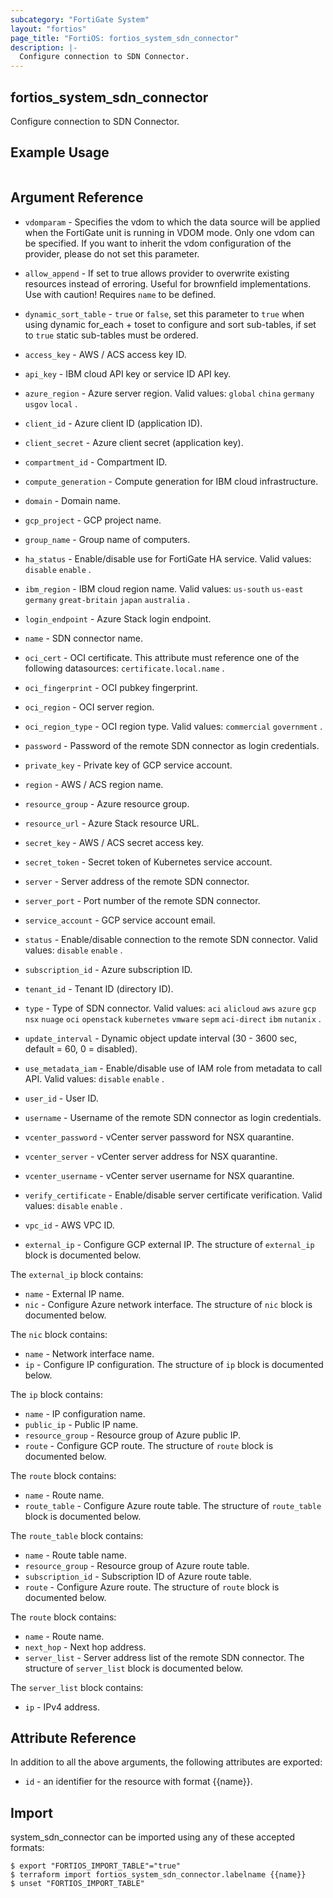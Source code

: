 ```yaml
---
subcategory: "FortiGate System"
layout: "fortios"
page_title: "FortiOS: fortios_system_sdn_connector"
description: |-
  Configure connection to SDN Connector.
---
```


## fortios_system_sdn_connector
Configure connection to SDN Connector.
## Example Usage

```hcl

```

## Argument Reference
* `vdomparam` - Specifies the vdom to which the data source will be applied when the FortiGate unit is running in VDOM mode. Only one vdom can be specified. If you want to inherit the vdom configuration of the provider, please do not set this parameter.
* `allow_append` - If set to true allows provider to overwrite existing resources instead of erroring. Useful for brownfield implementations. Use with caution! Requires `name` to be defined.
* `dynamic_sort_table` - `true` or `false`, set this parameter to `true` when using dynamic for_each + toset to configure and sort sub-tables, if set to `true` static sub-tables must be ordered.

* `access_key` - AWS / ACS access key ID.
* `api_key` - IBM cloud API key or service ID API key.
* `azure_region` - Azure server region. Valid values: `global` `china` `germany` `usgov` `local` .
* `client_id` - Azure client ID (application ID).
* `client_secret` - Azure client secret (application key).
* `compartment_id` - Compartment ID.
* `compute_generation` - Compute generation for IBM cloud infrastructure.
* `domain` - Domain name.
* `gcp_project` - GCP project name.
* `group_name` - Group name of computers.
* `ha_status` - Enable/disable use for FortiGate HA service. Valid values: `disable` `enable` .
* `ibm_region` - IBM cloud region name. Valid values: `us-south` `us-east` `germany` `great-britain` `japan` `australia` .
* `login_endpoint` - Azure Stack login endpoint.
* `name` - SDN connector name.
* `oci_cert` - OCI certificate. This attribute must reference one of the following datasources: `certificate.local.name` .
* `oci_fingerprint` - OCI pubkey fingerprint.
* `oci_region` - OCI server region.
* `oci_region_type` - OCI region type. Valid values: `commercial` `government` .
* `password` - Password of the remote SDN connector as login credentials.
* `private_key` - Private key of GCP service account.
* `region` - AWS / ACS region name.
* `resource_group` - Azure resource group.
* `resource_url` - Azure Stack resource URL.
* `secret_key` - AWS / ACS secret access key.
* `secret_token` - Secret token of Kubernetes service account.
* `server` - Server address of the remote SDN connector.
* `server_port` - Port number of the remote SDN connector.
* `service_account` - GCP service account email.
* `status` - Enable/disable connection to the remote SDN connector. Valid values: `disable` `enable` .
* `subscription_id` - Azure subscription ID.
* `tenant_id` - Tenant ID (directory ID).
* `type` - Type of SDN connector. Valid values: `aci` `alicloud` `aws` `azure` `gcp` `nsx` `nuage` `oci` `openstack` `kubernetes` `vmware` `sepm` `aci-direct` `ibm` `nutanix` .
* `update_interval` - Dynamic object update interval (30 - 3600 sec, default = 60, 0 = disabled).
* `use_metadata_iam` - Enable/disable use of IAM role from metadata to call API. Valid values: `disable` `enable` .
* `user_id` - User ID.
* `username` - Username of the remote SDN connector as login credentials.
* `vcenter_password` - vCenter server password for NSX quarantine.
* `vcenter_server` - vCenter server address for NSX quarantine.
* `vcenter_username` - vCenter server username for NSX quarantine.
* `verify_certificate` - Enable/disable server certificate verification. Valid values: `disable` `enable` .
* `vpc_id` - AWS VPC ID.
* `external_ip` - Configure GCP external IP. The structure of `external_ip` block is documented below.

The `external_ip` block contains:

* `name` - External IP name.
* `nic` - Configure Azure network interface. The structure of `nic` block is documented below.

The `nic` block contains:

* `name` - Network interface name.
* `ip` - Configure IP configuration. The structure of `ip` block is documented below.

The `ip` block contains:

* `name` - IP configuration name.
* `public_ip` - Public IP name.
* `resource_group` - Resource group of Azure public IP.
* `route` - Configure GCP route. The structure of `route` block is documented below.

The `route` block contains:

* `name` - Route name.
* `route_table` - Configure Azure route table. The structure of `route_table` block is documented below.

The `route_table` block contains:

* `name` - Route table name.
* `resource_group` - Resource group of Azure route table.
* `subscription_id` - Subscription ID of Azure route table.
* `route` - Configure Azure route. The structure of `route` block is documented below.

The `route` block contains:

* `name` - Route name.
* `next_hop` - Next hop address.
* `server_list` - Server address list of the remote SDN connector. The structure of `server_list` block is documented below.

The `server_list` block contains:

* `ip` - IPv4 address.

## Attribute Reference

In addition to all the above arguments, the following attributes are exported:
* `id` - an identifier for the resource with format {{name}}.

## Import

system_sdn_connector can be imported using any of these accepted formats:
```
$ export "FORTIOS_IMPORT_TABLE"="true"
$ terraform import fortios_system_sdn_connector.labelname {{name}}
$ unset "FORTIOS_IMPORT_TABLE"
```
